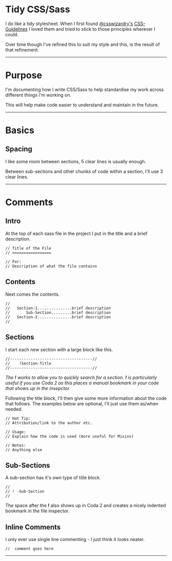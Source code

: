 Tidy CSS/Sass
=============

I do like a tidy stylesheet. When I first found [@csswizardry's](https://twitter.com/csswizardry) 
[CSS-Guidelines](https://github.com/csswizardry/CSS-Guidelines) I loved them and tried to stick to those principles
wherever I could.

Over time though I've refined this to suit my style and this, is the result of that refinement.

***

Purpose
=======

I'm documenting how I write CSS/Sass to help standardise my work across different things I'm working on.

This will help make code easier to understand and maintain in the future.

***

Basics
======

Spacing
-------


I like some room between sections, 5 clear lines is usually enough.

Between sub-sections and other chunks of code within a section, I'll use 3 clear lines.

***

Comments
========


Intro
-----

At the top of each sass file in the project I put in the title and a brief description. 

```
// Title of the File
// =================

// For:
// Description of what the file contains
```

Contents
--------

Next comes the contents.

```
//
//	 Section-1...............brief description
//       Sub-Section.........brief description
//   Section-2...............brief description
//
```

Sections
--------

I start each new section with a large block like this.


```
//------------------------------------//
//    !Section-Title
//------------------------------------//
```

*The __!__ works to allow you to quickly search for a section. 
__!__ is particularly useful if you use Coda 2 as this places a manual bookmark in your code that shows up in the insepctor.*

Following the title block, I'll then give some more information about the code that follows.
The examples below are optional, I'll just use them as/when needed.

```
// Hat Tip:
// Attribution/link to the author etc.

// Usage:
// Explain how the code is used (more useful for Mixins)

// Notes:
// Anything else
```

Sub-Sections
------------

A sub-section has it's own type of title block. 

```
// 
// ! -Sub-Section
//
```

The space after the __!__ also shows up in Coda 2 and creates a nicely indented bookmark in the file inspector.

Inline Comments
---------------
I only ever use single line commenting - I just think it looks neater.

``
//	comment goes here
``
***

